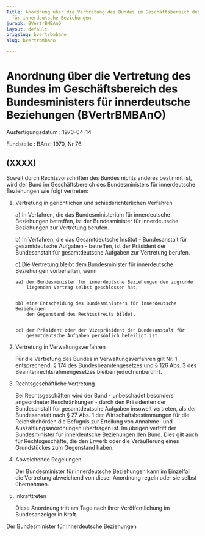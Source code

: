 ```yaml
---
Title: Anordnung über die Vertretung des Bundes im Geschäftsbereich des Bundesministers
  für innerdeutsche Beziehungen
jurabk: BVertrBMBAnO
layout: default
origslug: bvertrbmbano
slug: bvertrbmbano

---
```


# Anordnung über die Vertretung des Bundes im Geschäftsbereich des Bundesministers für innerdeutsche Beziehungen (BVertrBMBAnO)

Ausfertigungsdatum
:   1970-04-14

Fundstelle
:   BAnz: 1970, Nr 76



## (XXXX)

Soweit durch Rechtsvorschriften des Bundes nichts anderes bestimmt
ist, wird der Bund im Geschäftsbereich des Bundesministers für
innerdeutsche Beziehungen wie folgt vertreten:

1.  Vertretung in gerichtlichen und schiedsrichterlichen Verfahren

    a)  In Verfahren, die das Bundesministerium für innerdeutsche Beziehungen
        betreffen, ist der Bundesminister für innerdeutsche Beziehungen zur
        Vertretung berufen.


    b)  In Verfahren, die das Gesamtdeutsche Institut - Bundesanstalt für
        gesamtdeutsche Aufgaben - betreffen, ist der Präsident der
        Bundesanstalt für gesamtdeutsche Aufgaben zur Vertretung berufen.


    c)  Die Vertretung bleibt dem Bundesminister für innerdeutsche Beziehungen
        vorbehalten, wenn

        aa) der Bundesminister für innerdeutsche Beziehungen den zugrunde
            liegenden Vertrag selbst geschlossen hat,


        bb) eine Entscheidung des Bundesministers für innerdeutsche Beziehungen
            den Gegenstand des Rechtsstreits bildet,


        cc) der Präsident oder der Vizepräsident der Bundesanstalt für
            gesamtdeutsche Aufgaben persönlich beteiligt ist.








2.  Vertretung in Verwaltungsverfahren

    Für die Vertretung des Bundes in Verwaltungsverfahren gilt Nr. 1
    entsprechend. § 174 des Bundesbeamtengesetzes und § 126 Abs. 3 des
    Beamtenrechtsrahmengesetzes bleiben jedoch unberührt.


3.  Rechtsgeschäftliche Vertretung

    Bei Rechtsgeschäften wird der Bund - unbeschadet besonders
    angeordneter Beschränkungen - durch den Präsidenten der Bundesanstalt
    für gesamtdeutsche Aufgaben insoweit vertreten, als der Bundesanstalt
    nach § 27 Abs. 1 der Wirtschaftsbestimmungen für die Reichsbehörden
    die Befugnis zur Erteilung von Annahme- und Auszahlungsanordnungen
    übertragen ist. Im übrigen vertritt der Bundesminister für
    innerdeutsche Beziehungen den Bund. Dies gilt auch für
    Rechtsgeschäfte, die den Erwerb oder die Veräußerung eines
    Grundstückes zum Gegenstand haben.


4.  Abweichende Regelungen

    Der Bundesminister für innerdeutsche Beziehungen kann im Einzelfall
    die Vertretung abweichend von dieser Anordnung regeln oder sie selbst
    übernehmen.


5.  Inkrafttreten

    Diese Anordnung tritt am Tage nach ihrer Veröffentlichung im
    Bundesanzeiger in Kraft.



Der Bundesminister für innerdeutsche Beziehungen

